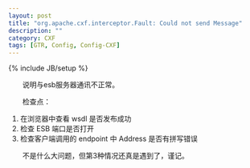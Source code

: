 ```yaml
---
layout: post
title: "org.apache.cxf.interceptor.Fault: Could not send Message"
description: ""
category: CXF
tags: [GTR, Config, Config-CXF]
---
```

{% include JB/setup %}

　　说明与esb服务器通讯不正常。  

　　检查点：

1. 在浏览器中查看 wsdl 是否发布成功
2. 检查 ESB 端口是否打开
3. 检查客户端调用的 endpoint 中 Address 是否有拼写错误

　　不是什么大问题，但第3种情况还真是遇到了，谨记。
